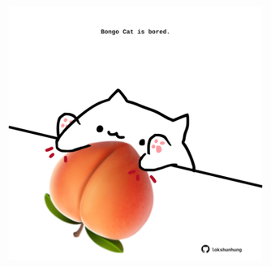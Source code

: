 <!-- built at 30/04/2024, 15:00:43 UTC -->
<p align="center">
  <img width="500" height="500" src="./ReadmeImage.svg">
</p>
